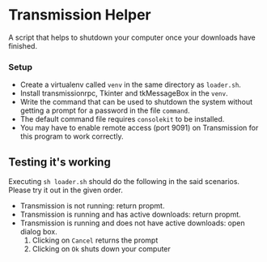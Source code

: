 # Transmission Helper

A script that helps to shutdown your computer once your downloads have finished.

### Setup

* Create a virtualenv called `venv` in the same directory as `loader.sh`.
* Install transmissionrpc, Tkinter and tkMessageBox in the `venv`.
* Write the command that can be used to shutdown the system without getting a prompt for a password in the file `command`.
* The default command file requires `consolekit` to be installed.
* You may have to enable remote access (port 9091) on Transmission for this program to work correctly.

## Testing it's working

Executing `sh loader.sh` should do the following in the said scenarios. Please try it out in the given order.

* Transmission is not running: return propmt.
* Transmission is running and has active downloads: return propmt.
* Transmission is running and does not have active downloads: open dialog box.
    1. Clicking on `Cancel` returns the prompt
    2. Clicking on `Ok` shuts down your computer
